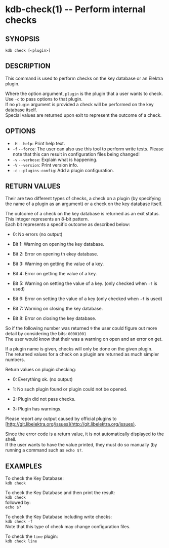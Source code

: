 kdb-check(1) -- Perform internal checks
=======================================

## SYNOPSIS

`kdb check [<plugin>]`  

## DESCRIPTION

This command is used to perform checks on the key database or an Elektra plugin.  

Where the option argument, `plugin` is the plugin that a user wants to check.  
Use `-c` to pass options to that plugin.  
If no `plugin` argument is provided a check will be performed on the key database itself.  
Special values are returned upon exit to represent the outcome of a check.  

## OPTIONS

- `-H` `--help`:                Print help text.
- `-f` `--force`:
   The user can also use this tool to perform write tests. Please note that this can result in configuration files being changed!
- `-v` `--verbose`:             Explain what is happening.
- `-V` `--version`:             Print version info.
- `-c` `--plugins-config`:      Add a plugin configuration.


## RETURN VALUES

Their are two different types of checks, a check on a plugin (by specifying the name of a plugin as an argument) or a check on the key database itself.  

The outcome of a check on the key database is returned as an exit status.  
This integer represents an 8-bit pattern.  
Each bit represents a specific outcome as described below:  

 * 0:
   No errors (no output)  

 * Bit 1: 
   Warning on opening the key database.  

 * Bit 2:
   Error on opening th ekey database.  

 * Bit 3:
   Warning on getting the value of a key.  

 * Bit 4:
   Error on getting the value of a key.  

 * Bit 5:
   Warning on setting the value of a key. (only checked when `-f` is used)  

 * Bit 6:
   Error on setting the value of a key (only checked when `-f` is used)  

 * Bit 7:
   Warning on closing the key database.  

 * Bit 8:
   Error on closing the key database.  

So if the following number was returned `9` the user could figure out more detail by considering the bits: `00001001`  
The user would know that their was a warning on open and an error on get.  

If a plugin name is given, checks will only be done on the given plugin.  
The returned values for a check on a plugin are returned as much simpler numbers.  

Return values on plugin checking:  

 * 0:
   Everything ok. (no output)  

 * 1:
   No such plugin found or plugin could not be opened.  

 * 2:
   Plugin did not pass checks.  

 * 3:
   Plugin has warnings.  

Please report any output caused by official plugins to [http://git.libelektra.org/issues](http://git.libelektra.org/issues).  

Since the error code is a return value, it is not automatically displayed to the shell.  
If the user wants to have the value printed, they must do so manually (by running a command such as `echo $?`.   


## EXAMPLES

To check the Key Database:  
	`kdb check`  

To check the Key Database and then print the result:  
	`kdb check`  
followed by:  
	`echo $?`  

To check the Key Database including write checks:  
	`kdb check -f`  
Note that this type of check may change configuration files.  

To check the `line` plugin:  
	`kdb check line`  

